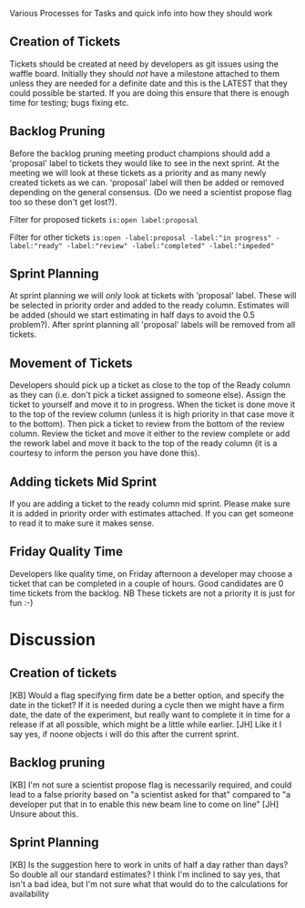 Various Processes for Tasks and quick info into how they should work

## Creation of Tickets

Tickets should be created at need by developers as git issues using the waffle board. Initially they should *not* have a milestone attached to them unless they are needed for a definite date and this is the LATEST that they could possible be started. If you are doing this ensure that there is enough time for testing; bugs fixing etc.

## Backlog Pruning

Before the backlog pruning meeting product champions should add a 'proposal' label to tickets they would like to see in the next sprint. At the meeting we will look at these tickets as a priority and as many newly created tickets as we can. 'proposal' label will then be added or removed depending on the general consensus. (Do we need a scientist propose flag too so these don't get lost?).

Filter for proposed tickets `is:open label:proposal`

Filter for other tickets `is:open -label:proposal -label:"in progress" -label:"ready" -label:"review" -label:"completed" -label:"impeded"`

## Sprint Planning

At sprint planning we will *only* look at tickets with 'proposal' label. These will be selected in priority order and added to the ready column. Estimates will be added (should we start estimating in half days to avoid the 0.5 problem?). After sprint planning all 'proposal' labels will be removed from all tickets.

## Movement of Tickets

Developers should pick up a ticket as close to the top of the Ready column as they can (i.e. don't pick a ticket assigned to someone else). Assign the ticket to yourself and move it to in progress. When the ticket is done move it to the top of the review column (unless it is high priority in that case move it to the bottom). Then pick a ticket to review from the bottom of the review column. Review the ticket and move it either to the review complete or add the rework label and move it back to the top of the ready column (it is a courtesy to inform the person you have done this).

## Adding tickets Mid Sprint

If you are adding a ticket to the ready column mid sprint. Please make sure it is added in priority order with estimates attached. If you can get someone to read it to make sure it makes sense.

## Friday Quality Time

Developers like quality time, on Friday afternoon a developer may choose a ticket that can be completed in a couple of hours. Good candidates are 0 time tickets from the backlog. NB These tickets are not a priority it is just for fun :-)

# Discussion

## Creation of tickets
[KB] Would a flag specifying firm date be a better option, and specify the date in the ticket? If it is needed during a cycle then we might have a firm date, the date of the experiment, but really want to complete it in time for a release if at all possible, which might be a little while earlier.
[JH] Like it I say yes, if noone objects i will do this after the current sprint.

## Backlog pruning
[KB] I'm not sure a scientist propose flag is necessarily required, and could lead to a false priority based on "a scientist asked for that" compared to "a developer put that in to enable this new beam line to come on line"
[JH] Unsure about this.

## Sprint Planning
[KB] Is the suggestion here to work in units of half a day rather than days? So double all our standard estimates? I think I'm inclined to say yes, that isn't a bad idea, but I'm not sure what that would do to the calculations for availability
